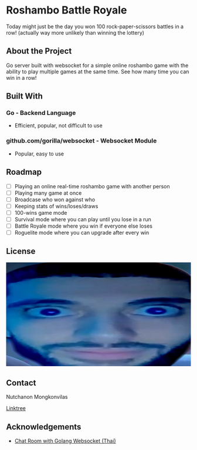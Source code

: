 # Roshambo Battle Royale

Today might just be the day you won 100 rock-paper-scissors battles in a row! (actually way more unlikely than winning the lottery)

## About the Project

Go server built with websocket for a simple online roshambo game with the ability to play multiple games at the same time. See how many time you can win in a row!

## Built With

### Go - Backend Language

- Efficient, popular, not difficult to use

### github.com/gorilla/websocket - Websocket Module

- Popular, easy to use

## Roadmap

- [ ] Playing an online real-time roshambo game with another person
- [ ] Playing many game at once
- [ ] Broadcase who won against who
- [ ] Keeping stats of wins/loses/draws
- [ ] 100-wins game mode
- [ ] Survival mode where you can play until you lose in a run
- [ ] Battle Royale mode where you win if everyone else loses
- [ ] Roguelite mode where you can upgrade after every win

## License

![license](./docs/license.png)

## Contact

<p>Nutchanon Mongkonvilas<p>
<p><a href="https://linktr.ee/nutchanon_gym">Linktree</a></p>

## Acknowledgements

- [Chat Room with Golang Websocket (Thai)](https://medium.com/the-existing/build-chatroom-golang-websocket-60ba76f56e7f)

